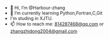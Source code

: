 - 👋 Hi, I’m @Harbour-zhang
- 🌱 I’m currently learning Python,Fortran,C,Git
- I'm studing in XJTU.
- 📫 How to reach me: 814287468@qq.com or zhangzhidong2004@gmail.com

<!---
Harbour-z/Harbour-z is a ✨ special ✨ repository because its `README.md` (this file) appears on your GitHub profile.
You can click the Preview link to take a look at your changes.
--->
